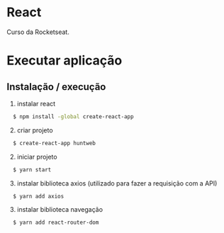 # React
Curso da Rocketseat.

# Executar aplicação


## Instalação / execução
1. instalar react
```sh
  $ npm install -global create-react-app
```

2. criar projeto

```sh
  $ create-react-app huntweb
```

2. iniciar projeto

```sh
  $ yarn start
```

3. instalar biblioteca axios (utilizado para fazer a requisição com a API)
```sh
  $ yarn add axios
```

3. instalar biblioteca navegação
```sh
  $ yarn add react-router-dom
```